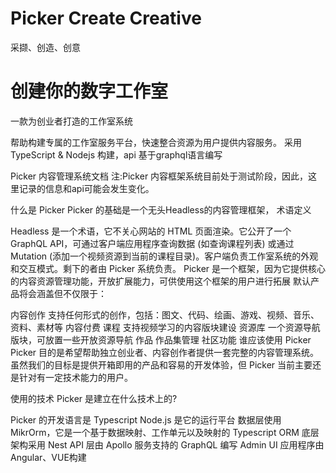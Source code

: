 # Picker Create Creative

采撷、创造、创意
# 创建你的数字工作室
一款为创业者打造的工作室系统

帮助构建专属的工作室服务平台，快速整合资源为用户提供内容服务。 采用 TypeScript & Nodejs 构建，api 基于graphql语言编写

Picker 内容管理系统文档
注:Picker 内容框架系统目前处于测试阶段，因此，这里记录的信息和api可能会发生变化。

什么是 Picker
Picker 的基础是一个无头Headless的内容管理框架， 术语定义

Headless 是一个术语，它不关心网站的 HTML 页面渲染。它公开了一个 GraphQL API，可通过客户端应用程序查询数据 (如查询课程列表) 或通过 Mutation (添加一个视频资源到当前的课程目录)。客户端负责工作室系统的外观和交互模式。剩下的者由 Picker 系统负责。
Picker 是一个框架，因为它提供核心的内容资源管理功能，开放扩展能力，可供使用这个框架的用户进行拓展
默认产品将会涵盖但不仅限于：

内容创作 支持任何形式的创作，包括：图文、代码、绘画、游戏、视频、音乐、资料、素材等
内容付费
课程 支持视频学习的内容版块建设
资源库 一个资源导航版块，可放置一些开放资源导航
作品 作品集管理
社区功能
谁应该使用 Picker
Picker 目的是希望帮助独立创业者、内容创作者提供一套完整的内容管理系统。 虽然我们的目标是提供开箱即用的产品和容易的开发体验，但 Picker 当前主要还是针对有一定技术能力的用户。

使用的技术
Picker 是建立在什么技术上的?

Picker 的开发语言是 Typescript
Node.js 是它的运行平台
数据层使用 MikrOrm，它是一个基于数据映射、工作单元以及映射的 Typescript ORM
底层架构采用 Nest
API 层由 Apollo 服务支持的 GraphQL 编写
Admin UI 应用程序由 Angular、VUE构建
